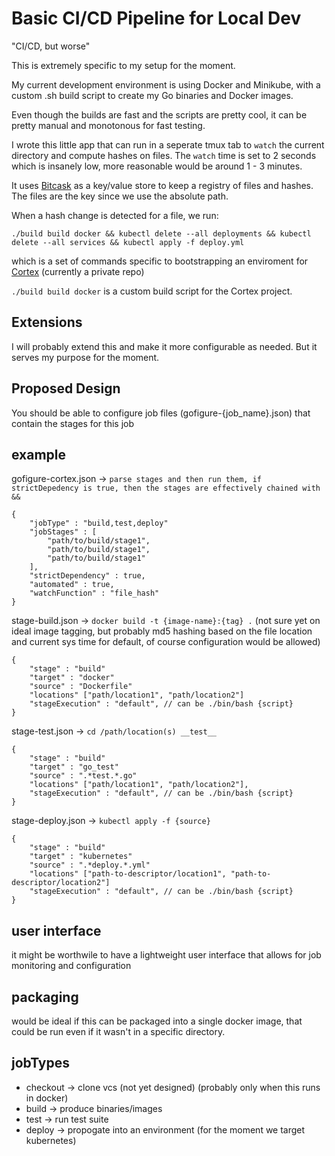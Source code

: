 # Basic CI/CD Pipeline for Local Dev

"CI/CD, but worse"

This is extremely specific to my setup for the moment.

My current development environment is using Docker and Minikube, with a custom .sh build script
to create my Go binaries and Docker images.

Even though the builds are fast and the scripts are pretty cool, it can be pretty manual and monotonous
for fast testing.

I wrote this little app that can run in a seperate tmux tab to `watch` the current directory and compute hashes on files. The `watch` time is set to 2 seconds which is insanely low, more reasonable would be around 1 - 3 minutes.

It uses [Bitcask](github.com/prologic/bitcask) as a key/value store to keep a registry of files and hashes. The files are the key since we use the absolute path. 

When a hash change is detected for a file, we run:

`./build build docker && kubectl delete --all deployments && kubectl delete --all services && kubectl apply -f deploy.yml` 

which is a set of commands specific to bootstrapping an enviroment for [Cortex](github.com/cishiv/Cortex) (currently a private repo) 

`./build build docker` is a custom build script for the Cortex project.

## Extensions

I will probably extend this and make it more configurable as needed. But it serves my purpose for the moment.


## Proposed Design

You should be able to configure job files (gofigure-{job_name}.json) that contain the stages for this job

example
-------

gofigure-cortex.json -> `parse stages and then run them, if strictDepedency is true, then the stages are effectively chained with &&`
```
{
	"jobType" : "build,test,deploy"
	"jobStages" : [
		"path/to/build/stage1",
		"path/to/build/stage1",
		"path/to/build/stage1"
	],
	"strictDependency" : true,
	"automated" : true,
	"watchFunction" : "file_hash"
}
```

stage-build.json -> `docker build -t {image-name}:{tag} .`
(not sure yet on ideal image tagging, but probably md5 hashing based on the file location and current sys time for default, of course
configuration would be allowed)
```
{
	"stage" : "build"
	"target" : "docker"
	"source" : "Dockerfile"
	"locations" ["path/location1", "path/location2"]
	"stageExecution" : "default", // can be ./bin/bash {script}
}
```

stage-test.json  -> `cd /path/location(s) __test__`
```
{
	"stage" : "build"
	"target" : "go_test"
	"source" : ".*test.*.go"
	"locations" ["path/location1", "path/location2"],
	"stageExecution" : "default", // can be ./bin/bash {script}
}
```

stage-deploy.json -> `kubectl apply -f {source}`
```
{
	"stage" : "build"
	"target" : "kubernetes"
	"source" : ".*deploy.*.yml"
	"locations" ["path-to-descriptor/location1", "path-to-descriptor/location2"]
	"stageExecution" : "default", // can be ./bin/bash {script}
}
```
user interface
--------------

it might be worthwile to have a lightweight user interface that allows for job monitoring and configuration

packaging
----------
would be ideal if this can be packaged into a single docker image, that could be run even if it wasn't in a specific directory.

jobTypes
---------
- checkout -> clone vcs (not yet designed) (probably only when this runs in docker)
- build -> produce binaries/images
- test -> run test suite
- deploy -> propogate into an environment (for the moment we target kubernetes)
